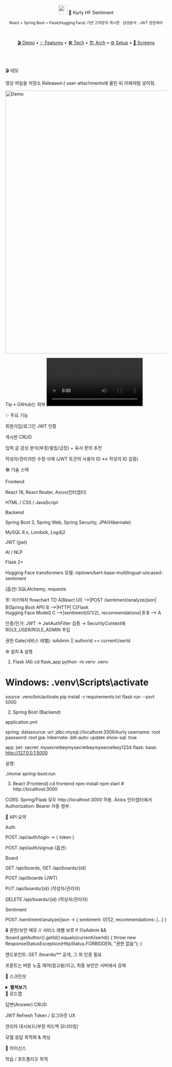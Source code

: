 <div align="center"> <img src="https://img.shields.io/badge/Kurly%20HF%20Sentiment-%20-5f0080?style=for-the-badge&labelColor=5f0080&color=5f0080&logo=github&logoColor=white" height="28"/>
🛒 Kurly HF Sentiment

<sub>React + Spring Boot + Flask(Hugging Face) 기반 고객문의 게시판 · 감성분석 · JWT 권한제어</sub>

<br/>

<a href="#-데모">🎬 Demo</a> •
<a href="#-주요-기능">✨ Features</a> •
<a href="#-기술-스택">🛠 Tech</a> •
<a href="#-아키텍처">🏗 Arch</a> •
<a href="#-설치--실행">⚙ Setup</a> •
<a href="#-스크린샷">📸 Screens</a>

<br/><br/>

</div>
🎬 데모

영상 파일을 저장소 Releases나 user-attachments에 올린 뒤 아래처럼 넣어줘.

<!-- 방법 A: 썸네일 클릭→영상(mp4) 링크 --> <a href="YOUR_DEMO_VIDEO_URL.mp4"> <img src="YOUR_THUMBNAIL_IMAGE_URL.png" alt="Demo" width="820"/> </a> <!-- 방법 B: GIF 미리보기 --> <!-- <img src="YOUR_DEMO_GIF_URL.gif" alt="Demo GIF" width="820"/> -->

Tip
• GitHub는 외부 <video> 스트리밍 제약이 있어요. MP4는 첨부 링크 클릭, 또는 GIF로 미리보기 권장.
• 유튜브 쓸 거면 썸네일 클릭 → 유튜브로 이동 링크 방식을 추천.

✨ 주요 기능

회원가입/로그인 JWT 인증

게시판 CRUD

입력 글 감성 분석(부정/중립/긍정) + 유사 문의 추천

작성자/관리자만 수정·삭제 (JWT 토큰의 사용자 ID ↔ 작성자 ID 검증)

🛠 기술 스택

Frontend

React 18, React Router, Axios(인터셉터)

HTML / CSS / JavaScript

Backend

Spring Boot 3, Spring Web, Spring Security, JPA(Hibernate)

MySQL 8.x, Lombok, Log4j2

JWT (jjwt)

AI / NLP

Flask 2+

Hugging Face transformers
모델: nlptown/bert-base-multilingual-uncased-sentiment

(옵션) SQLAlchemy, requests

🏗 아키텍처
flowchart TD
  A[React UI] -->|POST /sentiment/analyze/json| B(Spring Boot API)
  B -->|HTTP| C[Flask<br/>Hugging Face Model]
  C -->|sentiment(0/1/2), recommendations| B
  B --> A


인증/인가: JWT → JwtAuthFilter 검증 → SecurityContext에 ROLE_USER/ROLE_ADMIN 주입

권한 Gate(서비스 레벨): isAdmin || authorId == currentUserId

⚙ 설치 & 실행
1) Flask (AI)
cd flask_app
python -m venv .venv
# Windows: .venv\Scripts\activate
source .venv/bin/activate
pip install -r requirements.txt
flask run --port 5000

2) Spring Boot (Backend)

application.yml

spring:
  datasource:
    url: jdbc:mysql://localhost:3306/kurly
    username: root
    password: root
  jpa:
    hibernate:
      ddl-auto: update
    show-sql: true

app:
  jwt:
    secret: mysecretkeymysecretkeymysecretkey1234
  flask:
    base: http://127.0.0.1:5000


실행:

./mvnw spring-boot:run

3) React (Frontend)
cd frontend
npm install
npm start   # http://localhost:3000


CORS: Spring/Flask 모두 http://localhost:3000 허용.
Axios 인터셉터에서 Authorization: Bearer <token> 자동 첨부.

🔗 API 요약

Auth

POST /api/auth/login → { token }

POST /api/auth/signup (옵션)

Board

GET /api/boards, GET /api/boards/{id}

POST /api/boards (JWT)

PUT /api/boards/{id} (작성자/관리자)

DELETE /api/boards/{id} (작성자/관리자)

Sentiment

POST /sentiment/analyze/json → { sentiment: 0|1|2, recommendations: [...] }

🔒 권한/보안 메모
// 서비스 레벨 보루
if (!isAdmin && !board.getAuthor().getId().equals(currentUserId)) {
    throw new ResponseStatusException(HttpStatus.FORBIDDEN, "권한 없음");
}


엔드포인트: GET /boards/** 공개, 그 외 인증 필요

프론트는 버튼 노출 제어(참고용)이고, 최종 보안은 서버에서 강제

📸 스크린샷
<details> <summary><b>펼쳐보기</b></summary> <img src="https://github.com/user-attachments/assets/28448301-9c4d-4c63-9b44-32be9f8d8310" width="840"/> <img src="https://github.com/user-attachments/assets/2f5c23f7-949f-4069-88a9-c9a6d61a0f7d" width="840"/> <img src="https://github.com/user-attachments/assets/f4e338ea-51d0-4148-ba3e-8bb9a1af60f5" width="840"/> <img src="https://github.com/user-attachments/assets/d183096a-a18e-436c-a80c-fdc5ac8606ab" width="840"/> <img src="https://github.com/user-attachments/assets/899914ae-6418-45cf-9df1-d9afea0f5578" width="840"/> <img src="https://github.com/user-attachments/assets/1e608e75-40e1-46e8-aac1-7d52f2c84c7d" width="840"/> <img src="https://github.com/user-attachments/assets/500072c0-21de-4221-8246-4496337db58c" width="840"/> <img src="https://github.com/user-attachments/assets/cdb19e3c-eb8c-4396-8087-b5208dc1f95c" width="840"/> <img src="https://github.com/user-attachments/assets/0a03418e-f97e-4693-836c-5ee507646d81" width="840"/> <img src="https://github.com/user-attachments/assets/59455695-42ea-45bb-8d36-a003bcc28355" width="840"/> <img src="https://github.com/user-attachments/assets/46d7928f-3b19-4924-8803-6630a77df737" width="840"/> <img src="https://github.com/user-attachments/assets/45e40969-e7f8-4ca4-a3ce-3ef6e923ef3f" width="840"/> <img src="https://github.com/user-attachments/assets/96b510fd-5d37-4f44-841b-ee97d8023a67" width="840"/> <img src="https://github.com/user-attachments/assets/fd58ca1b-1d0a-47d4-af32-863030a61cf9" width="840"/> <img src="https://github.com/user-attachments/assets/11e2123c-13d6-4b4a-ba91-b04582d7acdb" width="840"/> <img src="https://github.com/user-attachments/assets/a6d3dd91-f15a-440c-adea-791b95f959de" width="840"/> <img src="https://github.com/user-attachments/assets/7d44a8e2-6a28-4622-aec5-59bf57748ef6" width="840"/> <img src="https://github.com/user-attachments/assets/a07354f8-7443-4be5-9b0e-3022c7748e22" width="840"/> </details>
🧭 로드맵

 답변(Answer) CRUD

 JWT Refresh Token / 로그아웃 UX

 관리자 대시보드(부정 피드백 모니터링)

 모델 응답 최적화 & 캐싱

📄 라이선스

학습 / 포트폴리오 목적
